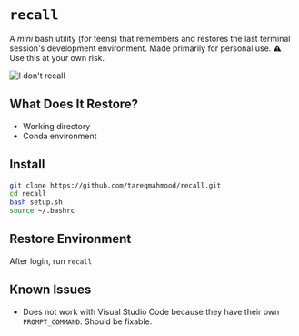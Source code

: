 # `recall`

A *mini* bash utility (for teens) that remembers and restores the last terminal session's development environment. Made primarily for personal use. ⚠️ Use this at your own risk.

![I don't recall](https://y.yarn.co/04ddabed-bac0-4e30-a50d-be97ebdfbe81_text.gif)



## What Does It Restore?

* Working directory
* Conda environment

## Install

```bash
git clone https://github.com/tareqmahmood/recall.git
cd recall
bash setup.sh
source ~/.bashrc
```

## Restore Environment

After login, run `recall` 

## Known Issues

* Does not work with Visual Studio Code because they have their own `PROMPT_COMMAND`. Should be fixable.
